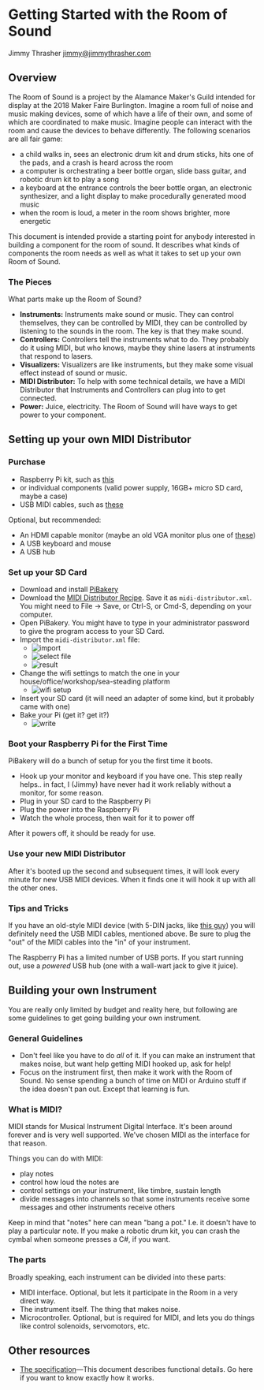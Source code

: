 # Getting Started with the Room of Sound

Jimmy Thrasher <jimmy@jimmythrasher.com>

## Overview

The Room of Sound is a project by the Alamance Maker's Guild intended for
display at the 2018 Maker Faire Burlington. Imagine a room full of noise
and music making devices, some of which have a life of their own, and some
of which are coordinated to make music. Imagine people can interact with
the room and cause the devices to behave differently. The following
scenarios are all fair game:

- a child walks in, sees an electronic drum kit and drum sticks, hits one of the pads, and a crash is heard across the room
- a computer is orchestrating a beer bottle organ, slide bass guitar, and robotic drum kit to play a song
- a keyboard at the entrance controls the beer bottle organ, an electronic synthesizer, and a light display to make procedurally generated mood music
- when the room is loud, a meter in the room shows brighter, more energetic

This document is intended provide a starting point for anybody interested
in building a component for the room of sound. It describes what kinds of
components the room needs as well as what it takes to set up your own Room
of Sound.

### The Pieces

What parts make up the Room of Sound?

- **Instruments:** Instruments make sound or music. They can control themselves, they can be controlled by MIDI, they can be controlled by listening to the sounds in the room. The key is that they make sound.
- **Controllers:** Controllers tell the instruments what to do. They probably do it using MIDI, but who knows, maybe they shine lasers at instruments that respond to lasers.
- **Visualizers:** Visualizers are like instruments, but they make some visual effect instead of sound or music.
- **MIDI Distributor:** To help with some technical details, we have a MIDI Distributor that Instruments and Controllers can plug into to get connected.
- **Power:** Juice, electricity. The Room of Sound will have ways to get power to your component.

## Setting up your own MIDI Distributor

### Purchase

- Raspberry Pi kit, such as [this](https://www.amazon.com/CanaKit-Raspberry-Complete-Starter-Kit/dp/B01C6Q2GSY/ref=sr_1_4?s=pc&ie=UTF8&qid=1504911968&sr=1-4&keywords=raspberry+pi)
- or individual components (valid power supply, 16GB+ micro SD card, maybe a case)
- USB MIDI cables, such as [these](https://www.amazon.com/VicTsing-Cable-Converter-Keyboard-Adapter/dp/B00ACGMOA6/ref=sr_1_3?ie=UTF8&qid=1504911939&sr=8-3&keywords=midi+usb)

Optional, but recommended:

- An HDMI capable monitor (maybe an old VGA monitor plus one of [these](https://www.amazon.com/VicTsing-Gold-Plated-Converter-Adapter-Desktop/dp/B016HL4CAY/ref=sr_1_14?ie=UTF8&qid=1504912137&sr=8-14&keywords=hdmi+adapter))
- A USB keyboard and mouse
- A USB hub

### Set up your SD Card

- Download and install [PiBakery](http://pibakery.org/)
- Download the [MIDI Distributor Recipe](https://raw.githubusercontent.com/jjthrash/room-of-sound/master/midi-distributor.xml). Save it as `midi-distributor.xml`. You might need to File -> Save, or Ctrl-S, or Cmd-S, depending on your computer.
- Open PiBakery. You might have to type in your administrator password to give the program access to your SD Card.
- Import the `midi-distributor.xml` file:
  - ![import](http://take.ms/7xAX2)
  - ![select file](http://take.ms/pnNDf)
  - ![result](http://take.ms/K66Sv)
- Change the wifi settings to match the one in your house/office/workshop/sea-steading platform
  - ![wifi setup](http://take.ms/eyrzgX)
- Insert your SD card (it will need an adapter of some kind, but it probably came with one)
- Bake your Pi (get it? get it?)
  - ![write](http://take.ms/wSIS9)

### Boot your Raspberry Pi for the First Time

PiBakery will do a bunch of setup for you the first time it boots.

- Hook up your monitor and keyboard if you have one. This step really helps.. in fact, I (Jimmy) have never had it work reliably without a monitor, for some reason.
- Plug in your SD card to the Raspberry Pi
- Plug the power into the Raspberry Pi
- Watch the whole process, then wait for it to power off

After it powers off, it should be ready for use.

### Use your new MIDI Distributor

After it's booted up the second and subsequent times, it will look every minute for new USB MIDI devices. When it finds one it will hook it up with all the other ones.

### Tips and Tricks

If you have an old-style MIDI device (with 5-DIN jacks, like [this guy](https://images.duckduckgo.com/iu/?u=https%3A%2F%2Ftse4.mm.bing.net%2Fth%3Fid%3DOIP.ZyKTtVuD9TsLs8aZ0vahxwEsDh%26pid%3D15.1&f=1))
you will definitely need the USB MIDI cables, mentioned above. Be sure to plug the "out" of the MIDI cables into the "in" of your instrument.

The Raspberry Pi has a limited number of USB ports. If you start running out, use a *powered* USB hub (one with a wall-wart jack to give it juice).

## Building your own Instrument

You are really only limited by budget and reality here, but following are some guidelines to get going building your own instrument.

### General Guidelines

- Don't feel like you have to do *all* of it. If you can make an instrument that makes noise, but want help getting MIDI hooked up, ask for help!
- Focus on the instrument first, then make it work with the Room of Sound. No sense spending a bunch of time on MIDI or Arduino stuff if the idea doesn't pan out. Except that learning is fun.

### What is MIDI?

MIDI stands for Musical Instrument Digital Interface. It's been around forever and is very well supported. We've chosen MIDI as the interface for that reason.

Things you can do with MIDI:
- play notes
- control how loud the notes are
- control settings on your instrument, like timbre, sustain length
- divide messages into channels so that some instruments receive some messages and other instruments receive others

Keep in mind that "notes" here can mean "bang a pot." I.e. it doesn't have to play a particular note. If you make a robotic drum kit, you can crash the cymbal when someone presses a C#, if you want.

### The parts

Broadly speaking, each instrument can be divided into these parts:

- MIDI interface. Optional, but lets it participate in the Room in a very direct way.
- The instrument itself. The thing that makes noise.
- Microcontroller. Optional, but is required for MIDI, and lets you do things like control solenoids, servomotors, etc.

## Other resources

- [The specification](room-of-sound.md)—This document describes functional details. Go here if you want to know exactly how it works.
